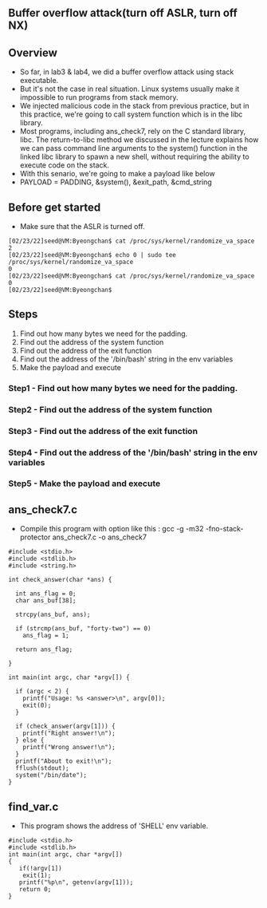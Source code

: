 ## Buffer overflow attack(turn off ASLR, turn off NX)

## Overview
* So far, in lab3 & lab4, we did a buffer overflow attack using stack executable.
* But it's not the case in real situation. Linux systems usually make it impossible to run programs from stack memory.
* We injected malicious code in the stack from previous practice, but in this practice, we're going to call system function which is in the libc library.
* Most programs, including ans_check7, rely on the C standard library, libc. The return-to-libc method we discussed in the lecture explains how we can pass command line arguments to the system() function in the linked libc library to spawn a new shell, without requiring the ability to execute code on the stack.
* With this senario, we're going to make a payload like below
* PAYLOAD = PADDING, &system(), &exit_path, &cmd_string

## Before get started
+ Make sure that the ASLR is turned off.
```
[02/23/22]seed@VM:Byeongchan$ cat /proc/sys/kernel/randomize_va_space 
2
[02/23/22]seed@VM:Byeongchan$ echo 0 | sudo tee /proc/sys/kernel/randomize_va_space
0
[02/23/22]seed@VM:Byeongchan$ cat /proc/sys/kernel/randomize_va_space 
0
[02/23/22]seed@VM:Byeongchan$

```

## Steps
1. Find out how many bytes we need for the padding.
2. Find out the address of the system function
3. Find out the address of the exit function
4. Find out the address of the '/bin/bash' string in the env variables
5. Make the payload and execute

### Step1 - Find out how many bytes we need for the padding.

### Step2 - Find out the address of the system function

### Step3 - Find out the address of the exit function

### Step4 - Find out the address of the '/bin/bash' string in the env variables

### Step5 - Make the payload and execute

## ans_check7.c
+ Compile this program with option like this : gcc -g -m32 -fno-stack-protector ans_check7.c -o ans_check7
```
#include <stdio.h>
#include <stdlib.h>
#include <string.h>

int check_answer(char *ans) {

  int ans_flag = 0;
  char ans_buf[38];

  strcpy(ans_buf, ans);

  if (strcmp(ans_buf, "forty-two") == 0)
    ans_flag = 1;

  return ans_flag;

}

int main(int argc, char *argv[]) {

  if (argc < 2) {
    printf("Usage: %s <answer>\n", argv[0]);
    exit(0);
  }

  if (check_answer(argv[1])) {
    printf("Right answer!\n");
  } else {
    printf("Wrong answer!\n");
  }
  printf("About to exit!\n");
  fflush(stdout);
  system("/bin/date");
}
```

## find_var.c
+ This program shows the address of 'SHELL' env variable.
```
#include <stdio.h>
#include <stdlib.h>
int main(int argc, char *argv[])
{
   if(!argv[1])
  	exit(1);
   printf("%p\n", getenv(argv[1]));
   return 0;
}
```

